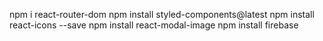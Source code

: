 

npm i react-router-dom
npm install styled-components@latest
npm install react-icons --save
npm install react-modal-image
npm install firebase




